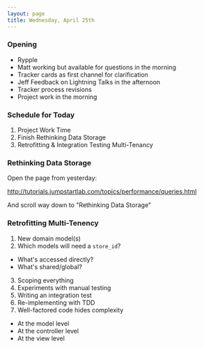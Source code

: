 ```yaml
---
layout: page
title: Wednesday, April 25th
---
```


### Opening

* Rypple
* Matt working but available for questions in the morning
* Tracker cards as first channel for clarification
* Jeff Feedback on Lightning Talks in the afternoon
* Tracker process revisions
* Project work in the morning

### Schedule for Today

1. Project Work Time
2. Finish Rethinking Data Storage
2. Retrofitting & Integration Testing Multi-Tenancy

### Rethinking Data Storage

Open the page from yesterday:

http://tutorials.jumpstartlab.com/topics/performance/queries.html

And scroll way down to "Rethinking Data Storage"

### Retrofitting Multi-Tenency

1. New domain model(s)
2. Which models will need a `store_id`?
  * What's accessed directly?
  * What's shared/global?
3. Scoping everything
4. Experiments with manual testing
5. Writing an integration test
6. Re-implementing with TDD
7. Well-factored code hides complexity
  * At the model level
  * At the controller level
  * At the view level